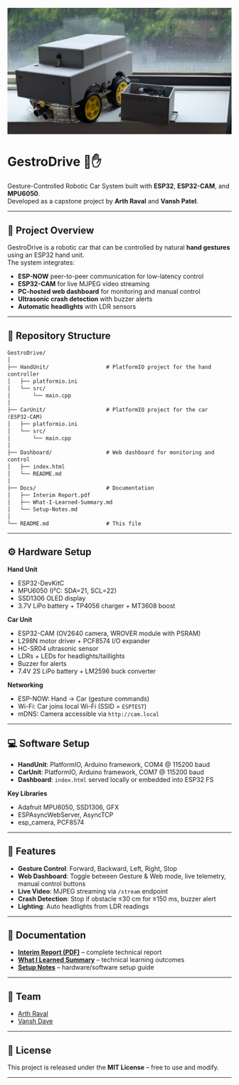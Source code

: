 ![GestroDrive Car](Docs/Images/Image.jpg)
# GestroDrive 🚗✋

Gesture-Controlled Robotic Car System built with **ESP32**, **ESP32-CAM**, and **MPU6050**.  
Developed as a capstone project by **Arth Raval** and **Vansh Patel**.  

---

## 📌 Project Overview
GestroDrive is a robotic car that can be controlled by natural **hand gestures** using an ESP32 hand unit.  
The system integrates:
- **ESP-NOW** peer-to-peer communication for low-latency control  
- **ESP32-CAM** for live MJPEG video streaming  
- **PC-hosted web dashboard** for monitoring and manual control  
- **Ultrasonic crash detection** with buzzer alerts  
- **Automatic headlights** with LDR sensors  

---

## 📂 Repository Structure

```text
GestroDrive/
│
├── HandUnit/                  # PlatformIO project for the hand controller
│   ├── platformio.ini
│   └── src/
│       └── main.cpp
│
├── CarUnit/                   # PlatformIO project for the car (ESP32-CAM)
│   ├── platformio.ini
│   └── src/
│       └── main.cpp
│
├── Dashboard/                 # Web dashboard for monitoring and control
│   ├── index.html
│   └── README.md
│
├── Docs/                      # Documentation
│   ├── Interim Report.pdf
│   ├── What-I-Learned-Summary.md
│   └── Setup-Notes.md
│
└── README.md                  # This file
```
---

## ⚙️ Hardware Setup
**Hand Unit**
- ESP32-DevKitC  
- MPU6050 (I²C: SDA=21, SCL=22)  
- SSD1306 OLED display  
- 3.7V LiPo battery + TP4056 charger + MT3608 boost  

**Car Unit**
- ESP32-CAM (OV2640 camera, WROVER module with PSRAM)  
- L298N motor driver + PCF8574 I/O expander  
- HC-SR04 ultrasonic sensor  
- LDRs + LEDs for headlights/taillights  
- Buzzer for alerts  
- 7.4V 2S LiPo battery + LM2596 buck converter  

**Networking**
- ESP-NOW: Hand → Car (gesture commands)  
- Wi-Fi: Car joins local Wi-Fi (SSID = `ESPTEST`)  
- mDNS: Camera accessible via `http://cam.local`  

---

## 💻 Software Setup
- **HandUnit**: PlatformIO, Arduino framework, COM4 @ 115200 baud  
- **CarUnit**: PlatformIO, Arduino framework, COM7 @ 115200 baud  
- **Dashboard**: `index.html` served locally or embedded into ESP32 FS  

**Key Libraries**
- Adafruit MPU6050, SSD1306, GFX  
- ESPAsyncWebServer, AsyncTCP  
- esp_camera, PCF8574  

---

## 🚀 Features
- **Gesture Control**: Forward, Backward, Left, Right, Stop  
- **Web Dashboard**: Toggle between Gesture & Web mode, live telemetry, manual control buttons  
- **Live Video**: MJPEG streaming via `/stream` endpoint  
- **Crash Detection**: Stop if obstacle ≤30 cm for ≥150 ms, buzzer alert  
- **Lighting**: Auto headlights from LDR readings  

---

## 📖 Documentation
- **[Interim Report (PDF)](Docs/Report.pdf)** – complete technical report  
- **[What I Learned Summary](Docs/What-I-Learned-Summary.md)** – technical learning outcomes  
- **[Setup Notes](Docs/Setup-Notes.md)** – hardware/software setup guide  

---

## 👥 Team
- [Arth Raval](https://github.com/arth-7)  
- [Vansh Dave](https://github.com/vdave18)

---

## 📜 License
This project is released under the **MIT License** – free to use and modify.  

---
